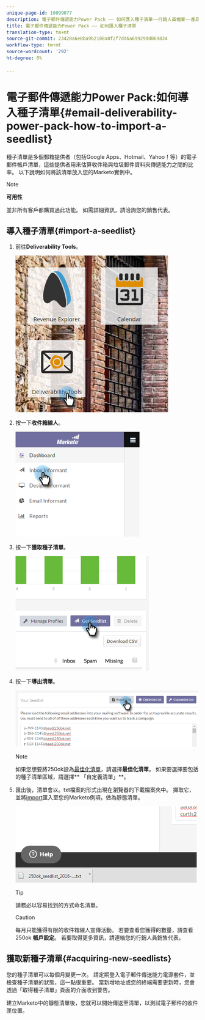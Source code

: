 ```yaml
---
unique-page-id: 10099077
description: 電子郵件傳遞能力Power Pack —— 如何匯入種子清單——行銷人員檔案——產品檔案
title: 電子郵件傳遞能力Power Pack —— 如何匯入種子清單
translation-type: tm+mt
source-git-commit: 23428a6e0ba9b2108a8f2f7dd6a69929dd069834
workflow-type: tm+mt
source-wordcount: '292'
ht-degree: 0%

---
```



# 電子郵件傳遞能力Power Pack:如何導入種子清單{#email-deliverability-power-pack-how-to-import-a-seedlist}

種子清單是多個郵箱提供者（包括Google Apps、Hotmail、Yahoo！等）的電子郵件帳戶清單，這些提供者用來估算收件箱與垃圾郵件資料夾傳遞能力之間的比率。 以下說明如何將該清單放入您的Marketo實例中。

>[!NOTE]
>
>**可用性**
>
>並非所有客戶都購買過此功能。 如需詳細資訊，請洽詢您的銷售代表。

## 導入種子清單{#import-a-seedlist}

1. 前往&#x200B;**Deliverability Tools**。

   ![](assets/one-1.png)

1. 按一下&#x200B;**收件箱線人**。

   ![](assets/two-1.png)

1. 按一下&#x200B;**獲取種子清單**。

   ![](assets/three-1.png)

1. 按一下&#x200B;**導出清單**。

   ![](assets/four.png)

   >[!NOTE]
   >
   >如果您想要將250ok設為[最佳化清單](http://support.250ok.com/hc/en-us/articles/216763528-What-is-the-list-optimizer-and-why-should-I-use-it-)，請選擇&#x200B;**最佳化清單**。 如果要選擇要包括的種子清單區域，請選擇** 「自定義清單」**。

1. 匯出後，清單會以。txt檔案的形式出現在瀏覽器的下載檔案夾中。 擷取它，並將[import](../../../getting-started/quick-wins/import-a-list-of-people.md)匯入至您的Marketo例項，做為靜態清單。

   ![](assets/five.png)

   >[!TIP]
   >
   >請務必以容易找到的方式命名清單。

   >[!CAUTION]
   >
   >每月只能獲得有限的收件箱線人宣傳活動。 若要查看您獲得的數量，請查看250ok **帳戶設定**。 若要取得更多資訊，請連絡您的行銷人員銷售代表。

## 獲取新種子清單{#acquiring-new-seedlists}

您的種子清單可以每個月變更一次。 請定期登入電子郵件傳送能力電源套件，並檢查種子清單的狀態，這一點很重要。 當新增地址或您的終端需要更新時，您會透過「取得種子清單」頁面的介面收到警告。

建立Marketo中的靜態清單後，您就可以開始傳送至清單，以測試電子郵件的收件匣位置。